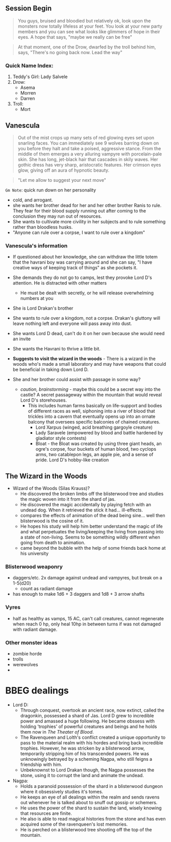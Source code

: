 ## Session Begin

> You guys, bruised and bloodied but relatively ok, look upon the monsters now totally lifeless at your feet. You look at your new party members and you can see what looks like glimmers of hope in their eyes. A hope that says, "maybe we really can be free"

> At that moment, one of the Drow, dwarfed by the troll behind him, says, "There's no going back now. Lead the way"

### Quick Name Index:

1. Teddy's Girl: Lady Salvele
1. Drow:
    - Asema
    - Morren
    - Darren
1. Troll:
    - Mort

## Vanescula

> Out of the mist crops up many sets of red glowing eyes set upon snarling faces. You can immediately see 9 wolves barring down on you before they halt and take a poised, aggressive stance. From the middle of them emerges a very alluring vampyre with porcelain-pale skin. She has long, jet-black hair that cascades in skily waves. Her gothic dress has very sharp, aristocratic features. Her crimson eyes glow, giving off an aura of hypnotic beauty.

> "Let me allow to suggest your next move"

`Gm Note`: quick run down on her personality
- cold, and arrogant.
- she wants her brother dead for her and her other brother Ranis to rule. They fear for their blood supply running out after coming to the conclusion they may run out of resources.
- She wants to cultivate more civility in her subjects and to rule something rather than bloodless husks.
- "Anyone can rule over a corpse, I want to rule over a kingdom"

### Vanescula's information

- If questioned about her knowledge, she can withdraw the little totem that the havrani boy was carrying around and she can say, "I have creative ways of keeping track of things" as she pockets it.

- She demands they do not go to camps, lest they provoke Lord D's attention. He is distracted with other matters
    - He must be dealt with secretly, or he will release overwhelming numbers at you
- She is Lord Drakan's brother
- She wants to rule over a kingdom, not a corpse. Drakan's gluttony will leave nothing left and everyone will pass away into dust.
- She wants Lord D dead, can't do it on her own because she would need an invite
- She wants the Havrani to thrive a little bit.
- **Suggests to visit the wizard in the woods** - There is a wizard in the woods who's made a small laboratory and may have weapons that could be beneficial in taking down Lord D.
- She and her brother could assist with passage in some way?
    - *caution, brainstorming* - maybe this could be a secret way into the castle? A secret passageway within the mountain that would reveal Lord D's storehouses.
        - This includes human farms basically on life-support and bodies of different races as well, siphoning into a river of blood that trickles into a cavern that eventually opens up into an ornate balcony that oversees specific balconies of chained creatures.
            - Lord Xarpus (winged, acid breathing gargoyle creature)
            - Lady Saravele (empowered by blood and battle hardened by gladiator style contests)
            - Bloat - the Bloat was created by using three giant heads, an ogre's corpse, four buckets of human blood, two cyclops arms, two catablepon legs, an apple pie, and a sense of pride. Lord D's hobby-like creation

## The Wizard in the Woods
- Wizard of the Woods (Silas Krauss)?
    - He discovered the broken limbs off the blisterwood tree and studies the magic woven into it from the shard of jas.
    - He discovered the magic accidentally by playing fetch with an undead dog. When it retrieved the stick it had... ill-effects.
    - compares the effects of animation of the dead being sine... well then blisterwood is the cosine of it.
    - He hopes his study will help him better understand the magic of life and what perpetuates the living/keeping the living from passing into a state of non-living. Seems to be something wildly different when going from death to animation.
    - came beyond the bubble with the help of some friends back home at his university

### Blisterwood weaponry
- daggers/etc. 2x damage against undead and vampyres, but break on a 1-5(d20)
    - count as radiant damage
- has enough to make 1d6 + 3 daggers and 1d8 + 3 arrow shafts

### Vyres
- half as healthy as vamps, 15 AC, can't call creatures, cannot regenerate when reach 0 hp, only heal 10hp in between turns if was not damaged with radiant damage.

### Other monster ideas
- zombie horde
- trolls
- werewolves
- 

# BBEG dealings
- Lord D:
    - Through conquest, overtook an ancient race, now extinct, called the dragonkin, possessed a shard of Jas. Lord D grew to incredible power and amassed a huge following. He became obssess with holding 'trophies' of powerful creatures and beings and he holds them now in *The Theater of Blood*.
    - The Ravenqueen and Lolth's conflict created a unique opportunity to pass to the material realm with his hordes and bring back incredible trophies. However, he was stricken by a blisterwood arrow, temporarily stripping him of his transcended powers. He was unknowingly betrayed by a scheming Nagpa, who still feigns a friendship with him.
    - Unbeknownst to Lord Drakan though, the Nagpa possesses the stone, using it to corrupt the land and animate the undead.
- Nagpa:
    - Holds a paranoid possession of the shard in a blisterwood dungeon where it obsessively studies it's tomes.
    - He keeps an eye of all dealings within the realm and sends ravens out whenever he is talked about to snuff out gossip or schemers.
    - He uses the power of the shard to sustain the land, wisely knowing that resources are finite.
    - He also is able to read magical histories from the stone and has even acquired some of the ravenqueen's lost memories.
    - He is perched on a blisterwood tree shooting off the top of the mountain.